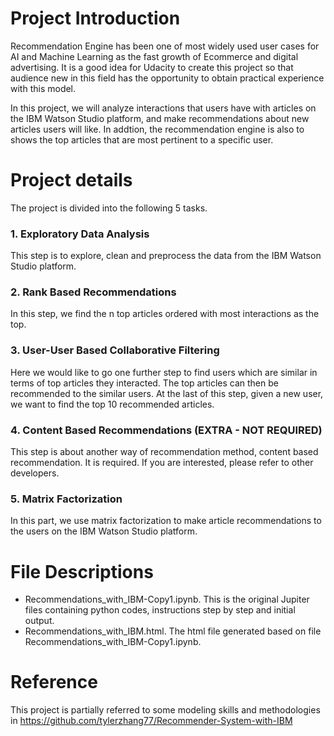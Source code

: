 # Project Introduction
Recommendation Engine has been one of most widely used user cases for AI and Machine Learning as the fast growth of Ecommerce and digital advertising. It is a good idea for Udacity to create this project so that audience new in this field has the opportunity to obtain practical experience with this model.

In this project, we will analyze interactions that users have with articles on the IBM Watson Studio platform, and make recommendations about new articles users will like. In addtion, the recommendation engine is also to shows the top articles that are most pertinent to a specific user.

# Project details
The project is divided into the following 5 tasks.
### 1. Exploratory Data Analysis
 This step is to explore, clean and preprocess the data from the IBM Watson Studio platform.
### 2. Rank Based Recommendations
In this step, we find the n top articles ordered with most interactions as the top.
### 3. User-User Based Collaborative Filtering
Here we would like to go one further step to find users which are similar in terms of top articles they interacted. The top articles can then be recommended to the similar users. 
At the last of this step, given a new user, we want to find the top 10 recommended articles.
### 4. Content Based Recommendations (EXTRA - NOT REQUIRED)
This step is about another way of recommendation method, content based recommendation. It is required. If you are interested, please refer to other developers.
### 5. Matrix Factorization
In this part, we use matrix factorization to make article recommendations to the users on the IBM Watson Studio platform.
# File Descriptions
 - Recommendations_with_IBM-Copy1.ipynb. This is the original Jupiter files containing python codes, instructions step by step and initial output.
 - Recommendations_with_IBM.html. The html file generated based on file Recommendations_with_IBM-Copy1.ipynb.
# Reference
This project is partially referred to some modeling skills and methodologies in https://github.com/tylerzhang77/Recommender-System-with-IBM
